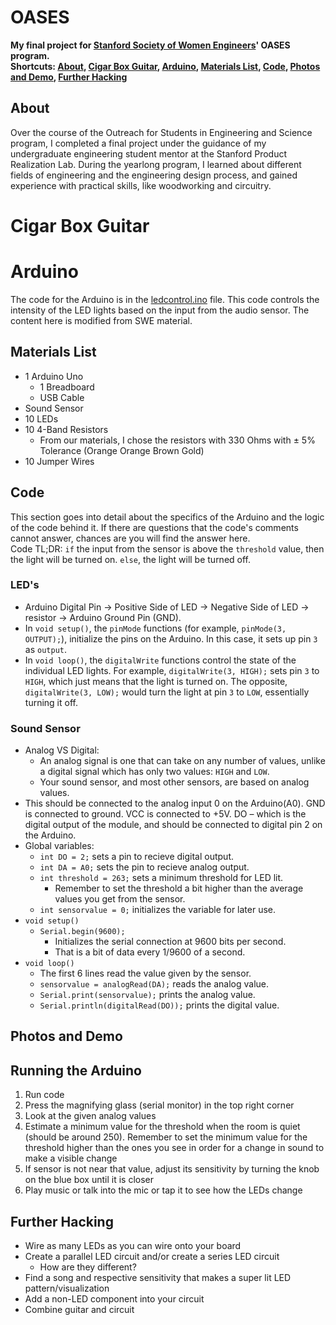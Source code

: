 # OASES
**My final project for [Stanford Society of Women Engineers](https://swe.stanford.edu/)' OASES program.**  
**Shortcuts: [About](https://github.com/kayleyseow/OASES#about), [Cigar Box Guitar](https://github.com/kayleyseow/OASES#cigar-box-guitar), [Arduino](https://github.com/kayleyseow/OASES#arduino), [Materials List](https://github.com/kayleyseow/OASES#materials-list), [Code](https://github.com/kayleyseow/OASES#code), [Photos and Demo](https://github.com/kayleyseow/OASES#photos-and-demo), [Further Hacking](https://github.com/kayleyseow/OASES#further-hacking)**  

## About
Over the course of the Outreach for Students in Engineering and Science program, I completed a final project under the guidance of my undergraduate engineering student mentor at the Stanford Product Realization Lab. During the yearlong program, I learned about different fields of engineering and the engineering design process, and gained experience with practical skills, like woodworking and circuitry.

# Cigar Box Guitar

# Arduino
The code for the Arduino is in the [ledcontrol.ino](https://github.com/kayleyseow/OASES/blob/master/ledcontrol.ino) file. This code controls the intensity of the LED lights based on the input from the audio sensor. The content here is modified from SWE material.
## Materials List  
- 1 Arduino Uno
	- 1 Breadboard
	- USB Cable
- Sound Sensor
- 10 LEDs
- 10 4-Band Resistors
  - From our materials, I chose the resistors with 330 Ohms with ± 5% Tolerance (Orange Orange Brown Gold)
- 10 Jumper Wires
## Code
This section goes into detail about the specifics of the Arduino and the logic of the code behind it. If there are questions that the code's comments cannot answer, chances are you will find the answer here.  
Code TL;DR: `if` the input from the sensor is above the `threshold` value, then the light will be turned on. `else`, the light will be turned off.  
### LED's  
- Arduino Digital Pin → Positive Side of LED → Negative Side of LED → resistor → Arduino Ground Pin (GND).
- In ```void setup()```, the ```pinMode``` functions (for example, ```pinMode(3, OUTPUT);```), initialize the pins on the Arduino. In this case, it sets up pin `3` as `output`.
- In ```void loop()```, the ```digitalWrite``` functions control the state of the individual LED lights. For example, ```digitalWrite(3, HIGH);``` sets pin `3` to `HIGH`, which just means that the light is turned on. The opposite, ```digitalWrite(3, LOW);``` would turn the light at pin `3` to `LOW`, essentially turning it off.
### Sound Sensor
- Analog VS Digital:  
	- An analog signal is one that can take on any number of values, unlike a digital signal which has only two values: ```HIGH``` and ```LOW```.  
	- Your sound sensor, and most other sensors, are based on analog values.
- This should be connected to the analog input 0 on the Arduino(A0). GND is connected to ground. VCC is connected to +5V. DO – which is the digital output of the module, and should be connected to digital pin 2 on the Arduino.
- Global variables:
  - ```int DO = 2;``` sets a pin to recieve digital output.
  - ```int DA = A0;``` sets the pin to recieve analog output.
  - ```int threshold = 263;``` sets a minimum threshold for LED lit.
    - Remember to set the threshold a bit higher than the average values you get from the sensor.
  - ```int sensorvalue = 0;``` initializes the variable for later use.
- ```void setup()```
  - ```Serial.begin(9600);```
    - Initializes the serial connection at 9600 bits per second.
    - That is a bit of data every 1/9600 of a second.
- ```void loop()```  
  - The first 6 lines read the value given by the sensor.  
  - ```sensorvalue = analogRead(DA);``` reads the analog value.
  - ```Serial.print(sensorvalue);``` prints the analog value.
  - ```Serial.println(digitalRead(DO));``` prints the digital value.
## Photos and Demo
## Running the Arduino
1. Run code
2. Press the magnifying glass (serial monitor) in the top right corner
3. Look at the given analog values
4. Estimate a minimum value for the threshold when the room is quiet (should be around 250). Remember to set the minimum value for the threshold higher than the ones you see in order for a change in sound to make a visible change
5. If sensor is not near that value, adjust its sensitivity by turning the knob on the blue box until it is closer
6. Play music or talk into the mic or tap it to see how the LEDs change
## Further Hacking
- Wire as many LEDs as you can wire onto your board
- Create a parallel LED circuit and/or create a series LED circuit
	- How are they different?
- Find a song and respective sensitivity that makes a super lit LED pattern/visualization
- Add a non-LED component into your circuit
- Combine guitar and circuit
